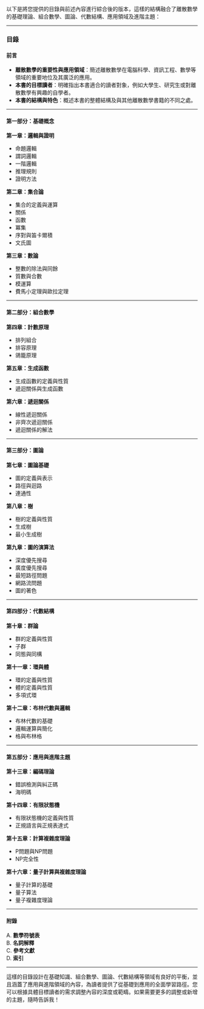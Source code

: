 以下是將您提供的目錄與前述內容進行綜合後的版本，這樣的結構融合了離散數學的基礎理論、組合數學、圖論、代數結構、應用領域及進階主題：

---

### 目錄

#### 前言
- **離散數學的重要性與應用領域**：簡述離散數學在電腦科學、資訊工程、數學等領域的重要地位及其廣泛的應用。
- **本書的目標讀者**：明確指出本書適合的讀者對象，例如大學生、研究生或對離散數學有興趣的自學者。
- **本書的結構與特色**：概述本書的整體結構及與其他離散數學書籍的不同之處。

---

#### 第一部分：基礎概念

**第一章：邏輯與證明**
- 命題邏輯
- 謂詞邏輯
- 一階邏輯
- 推理規則
- 證明方法

**第二章：集合論**
- 集合的定義與運算
- 關係
- 函數
- 冪集
- 序對與笛卡爾積
- 文氏圖

**第三章：數論**
- 整數的除法與同餘
- 質數與合數
- 模運算
- 費馬小定理與歐拉定理

---

#### 第二部分：組合數學

**第四章：計數原理**
- 排列組合
- 排容原理
- 鴿籠原理

**第五章：生成函數**
- 生成函數的定義與性質
- 遞迴關係與生成函數

**第六章：遞迴關係**
- 線性遞迴關係
- 非齊次遞迴關係
- 遞迴關係的解法

---

#### 第三部分：圖論

**第七章：圖論基礎**
- 圖的定義與表示
- 路徑與迴路
- 連通性

**第八章：樹**
- 樹的定義與性質
- 生成樹
- 最小生成樹

**第九章：圖的演算法**
- 深度優先搜尋
- 廣度優先搜尋
- 最短路徑問題
- 網路流問題
- 圖的著色

---

#### 第四部分：代數結構

**第十章：群論**
- 群的定義與性質
- 子群
- 同態與同構

**第十一章：環與體**
- 環的定義與性質
- 體的定義與性質
- 多項式環

**第十二章：布林代數與邏輯**
- 布林代數的基礎
- 邏輯運算與簡化
- 格與布林格

---

#### 第五部分：應用與進階主題

**第十三章：編碼理論**
- 錯誤檢測與糾正碼
- 海明碼

**第十四章：有限狀態機**
- 有限狀態機的定義與性質
- 正規語言與正規表達式

**第十五章：計算複雜度理論**
- P問題與NP問題
- NP完全性

**第十六章：量子計算與複雜度理論**
- 量子計算的基礎
- 量子算法
- 量子複雜度理論

---

#### 附錄
A. **數學符號表**  
B. **名詞解釋**  
C. **參考文獻**  
D. **索引**

---

這樣的目錄設計在基礎知識、組合數學、圖論、代數結構等領域有良好的平衡，並且涵蓋了應用與進階領域的內容，為讀者提供了從基礎到應用的全面學習路徑。您可以根據具體目標讀者的需求調整內容的深度或範疇。如果需要更多的調整或新增的主題，隨時告訴我！